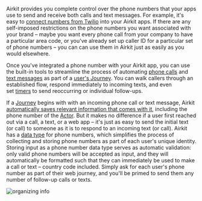 Airkit provides you complete control over the phone numbers that your apps use to send and receive both calls and text messages. For example, it's easy to [connect numbers from Twilio](https://support.airkit.com/docs/connecting-your-twilio-numbers-to-airkit) into your Airkit apps. If there are any self-imposed restrictions on the phone numbers you want associated with your brand – maybe you want every phone call from your company to have a particular area code, or you've already set up caller ID for a particular set of phone numbers – you can can use them in Airkit just as easily as you would elsewhere.


Once you've integrated a phone number with your Airkit app, you can use the built-in tools to streamline the process of automating [phone calls](https://support.airkit.com/docs/building-a-simple-voice-bot) and [text messages](https://support.airkit.com/docs/building-a-simple-chat-bot) as part of a [user's Journey](https://support.airkit.com/docs/journeys). You can walk callers through an established flow, respond immediately to incoming texts, and even set [timers](https://support.airkit.com/reference/the-create-timer-action) to send reoccurring or individual follow-ups. 


If a  [Journey](https://support.airkit.com/docs/journeys) begins with with an incoming phone call or text message, Airkit [automatically saves relevant information that comes with it](https://support.airkit.com/docs/information-captured-from-incoming-calls-and-sms), including the phone number of the [Actor](https://support.airkit.com/docs/actors). But it makes no difference if a user first reached out via a call, a text, or a web app – it's just as easy to send the initial text (or call) to someone as it is to respond to an incoming text (or call). Airkit has a [data type](https://support.airkit.com/reference/the-phone-variable-data-type) for phone numbers, which simplifies the process of collecting and storing phone numbers as part of each user's unique identity. Storing input as a phone number data type serves as automatic validation: only valid phone numbers will be accepted as input, and they will automatically be formatted such that they can immediately be used to make a call or text – country code included. Simply ask for each user's phone number as part of their web journey, and you'll be primed to send them any number of follow-up calls or texts.


<img src="./assets_v1714/phone-numbers-v1714-0.gif" alt="organizing info" style="max-height:450px"/>